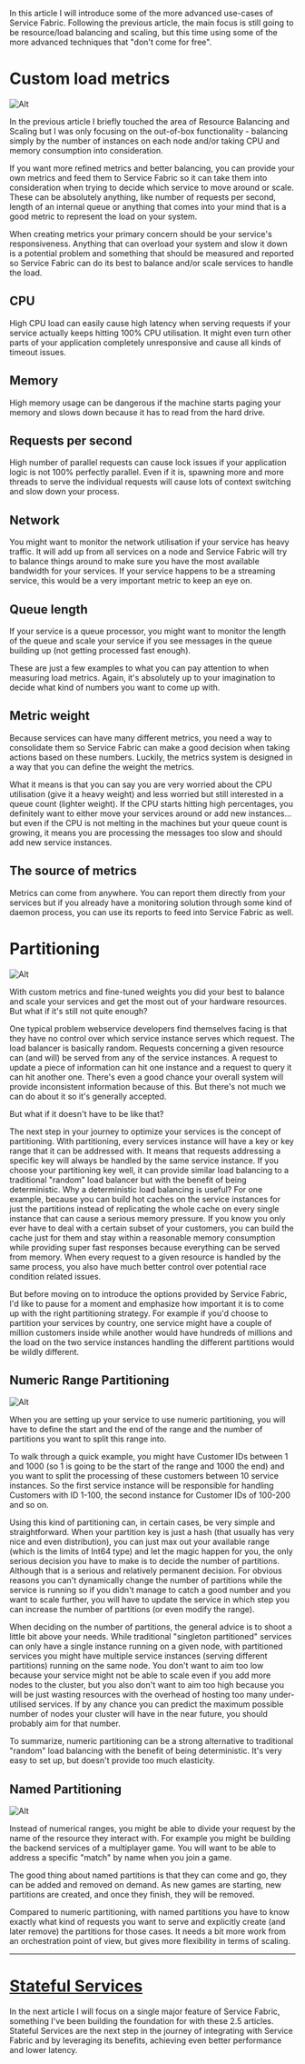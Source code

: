 In this article I will introduce some of the more advanced use-cases of Service Fabric. Following the previous article, the main focus is still going to be resource/load balancing and scaling, but this time using some of the more advanced techniques that "don't come for free".

# Custom load metrics

![Alt](images/resource-balancing.gif)

In the previous article I briefly touched the area of Resource Balancing and Scaling but I was only focusing on the out-of-box functionality - balancing simply by the number of instances on each node and/or taking CPU and memory consumption into consideration.

If you want more refined metrics and better balancing, you can provide your own metrics and feed them to Service Fabric so it can take them into consideration when trying to decide which service to move around or scale. These can be absolutely anything, like number of requests per second, length of an internal queue or anything that comes into your mind that is a good metric to represent the load on your system.

When creating metrics your primary concern should be your service's responsiveness. Anything that can overload your system and slow it down is a potential problem and something that should be measured and reported so Service Fabric can do its best to balance and/or scale services to handle the load.

## CPU

High CPU load can easily cause high latency when serving requests if your service actually keeps hitting 100% CPU utilisation. It might even turn other parts of your application completely unresponsive and cause all kinds of timeout issues.

## Memory

High memory usage can be dangerous if the machine starts paging your memory and slows down because it has to read from the hard drive.

## Requests per second

High number of parallel requests can cause lock issues if your application logic is not 100% perfectly parallel. Even if it is, spawning more and more threads to serve the individual requests will cause lots of context switching and slow down your process.

## Network

You might want to monitor the network utilisation if your service has heavy traffic. It will add up from all services on a node and Service Fabric will try to balance things around to make sure you have the most available bandwidth for your services. If your service happens to be a streaming service, this would be a very important metric to keep an eye on.

## Queue length

If your service is a queue processor, you might want to monitor the length of the queue and scale your service if you see messages in the queue building up (not getting processed fast enough).

These are just a few examples to what you can pay attention to when measuring load metrics. Again, it's absolutely up to your imagination to decide what kind of numbers you want to come up with.

## Metric weight

Because services can have many different metrics, you need a way to consolidate them so Service Fabric can make a good decision when taking actions based on these numbers. Luckily, the metrics system is designed in a way that you can define the weight the metrics.

What it means is that you can say you are very worried about the CPU utilisation (give it a heavy weight) and less worried but still interested in a queue count (lighter weight). If the CPU starts hitting high percentages, you definitely want to either move your services around or add new instances... but even if the CPU is not melting in the machines but your queue count is growing, it means you are processing the messages too slow and should add new service instances.

## The source of metrics
Metrics can come from anywhere. You can report them directly from your services but if you already have a monitoring solution through some kind of daemon process, you can use its reports to feed into Service Fabric as well.

# Partitioning

![Alt](images/partitions.png)

With custom metrics and fine-tuned weights you did your best to balance and scale your services and get the most out of your hardware resources. But what if it's still not quite enough?

One typical problem webservice developers find themselves facing is that they have no control over which service instance serves which request. The load balancer is basically random. Requests concerning a given resource can (and will) be served from any of the service instances. A request to update a piece of information can hit one instance and a request to query it can hit another one. There's even a good chance your overall system will provide inconsistent information because of this. But there's not much we can do about it so it's generally accepted.

But what if it doesn't have to be like that?

The next step in your journey to optimize your services is the concept of partitioning. With partitioning, every services instance will have a key or key range that it can be addressed with. It means that requests addressing a specific key will always be handled by the same service instance. If you choose your partitioning key well, it can provide similar load balancing to a traditional "random" load balancer but with the benefit of being deterministic.
Why a deterministic load balancing is useful? For one example, because you can build hot caches on the service instances for just the partitions instead of replicating the whole cache on every single instance that can cause a serious memory pressure. If you know you only ever have to deal with a certain subset of your customers, you can build the cache just for them and stay within a reasonable memory consumption while providing super fast responses because everything can be served from memory. When every request to a given resource is handled by the same process, you also have much better control over potential race condition related issues.

But before moving on to introduce the options provided by Service Fabric, I'd like to pause for a moment and emphasize how important it is to come up with the right partitioning strategy. For example if you'd choose to partition your services by country, one service might have a couple of million customers inside while another would have hundreds of millions and the load on the two service instances handling the different partitions would be wildly different.

## Numeric Range Partitioning

![Alt](images/numeric-partitions.png)

When you are setting up your service to use numeric partitioning, you will have to define the  start and the end of the range and the number of partitions you want to split this range into.

To walk through a quick example, you might have Customer IDs between 1 and 1000 (so 1 is going to be the start of the range and 1000 the end) and you want to split the processing of these customers between 10 service instances. So the first service instance will be responsible for handling Customers with ID 1-100, the second instance for Customer IDs of 100-200 and so on.

Using this kind of partitioning can, in certain cases, be very simple and straightforward. When your partition key is just a hash (that usually has very nice and even distribution), you can just max out your available range (which is the limits of Int64 type) and let the magic happen for you, the only serious decision you have to make is to decide the number of partitions. Although that is a serious and relatively permanent decision. For obvious reasons you can't dynamically change the number of partitions while the service is running so if you didn't manage to catch a good number and you want to scale further, you will have to update the service in which step you can increase the number of partitions (or even modify the range).

When deciding on the number of partitions, the general advice is to shoot a little bit above your needs. While traditional "singleton partitioned" services can only have a single instance running on a given node, with partitioned services you might have multiple service instances (serving different partitions) running on the same node. You don't want to aim too low because your service might not be able to scale even if you add more nodes to the cluster, but you also don't want to aim too high because you will be just wasting resources with the overhead of hosting too many under-utilised services. If by any chance you can predict the maximum possible number of nodes your cluster will have in the near future, you should probably aim for that number.

To summarize, numeric partitioning can be a strong alternative to traditional "random" load balancing with the benefit of being deterministic. It's very easy to set up, but doesn't provide too much elasticity.

## Named Partitioning

![Alt](images/named-partitions.gif)

Instead of numerical ranges, you might be able to divide your request by the name of the resource they interact with. For example you might be building the backend services of a multiplayer game. You will want to be able to address a specific "match" by name when you join a game.

The good thing about named partitions is that they can come and go, they can be added and removed on demand. As new games are starting, new partitions are created, and once they finish, they will be removed.

Compared to numeric partitioning, with named partitions you have to know exactly what kind of requests you want to serve and explicitly create (and later remove) the partitions for those cases. It needs a bit more work from an orchestration point of view, but gives more flexibility in terms of scaling.

---

# [Stateful Services](https://petroemil.wordpress.com/2019/04/01/sf-stateful-services/)

In the next article I will focus on a single major feature of Service Fabric, something I've been building the foundation for with these 2.5 articles. Stateful Services are the next step in the journey of integrating with Service Fabric and by leveraging its benefits, achieving even better performance and lower latency.